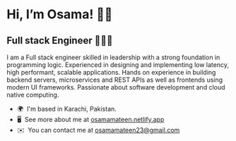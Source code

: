 Hi, I’m Osama! 👋🏻
=============================

Full stack Engineer 👨🏻‍💻
----------------------

I am a Full stack engineer skilled in leadership with a strong foundation in programming logic. Experienced in designing and implementing low latency, high performant, scalable applications. Hands on experience in building backend servers, microservices and REST APIs as well as frontends using modern UI frameworks. Passionate about software development and cloud native computing.

*   🌍  I'm based in Karachi, Pakistan.
*   🖥️  See more about me at [osamamateen.netlify.app](http://osamamateen.netlify.app)
*   ✉️  You can contact me at [osamamateen23@gmail.com](mailto:osamamateen23@gmail.com)
